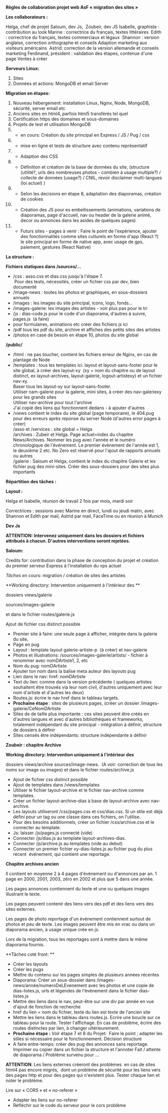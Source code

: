 **Règles de collaboration projet web AsF « migration des sites »**

**Les collaborateurs :**

Helga, chef de projet
Saloum, dev Js, 
Zoubeir, dev JS
Isabelle, graphiste : contribution au look
Marine : correctrice du français, textes littéraires 
Edith : correctrice du français, textes commerciaux et légaux 
Shannon : version anglaise, correction orthographe et conseils Adaption marketing aux visiteurs américains 
Astrid: correction de la version allemande et conseils marketing
Ferdinand, président : validation des étapes, contenue d'une page Ventes à créer


**Serveurs Linux:**

1.  Sites
2.  Données et actions: MongoDB et email Server

**Migration en étapes:**

1.  Nouveau hébergement: installation Linux, Nginx, Node, MongoDB, sécurité, server email etc
2.  Anciens sites en html4, parfois html5 transférés tel quel
3.  Certification https des domaines et sous-domaines
4.  Projets de test et utilisation MongoDB
5.  - en cours: Création du site principal en Express / JS / Pug / css
6.  - mise en ligne et tests de structure avec contenu représentatif
7.  - Adaption des CSS
8.  - Définition et création de la base de données du site, (structure (utilité?, urls des nombreuses photos - combien à usage multiple?) / collecte de données (usage?) / CNIL, revoir disclaimer multi-langues (loi actuel) )
9.  - Selon les decisions en étape 8, adaptation des diaporamas, création de cookies 
10.  - Création des JS pour es embellissements (animations, variations de diaporamas, page d'accueil, nav ou header de la galerie animé, decor ou annonces dans les asides de quelques pages)
11.  - Futurs sites - pages à venir : Faire le point de l'expérience, ajouter des fonctionnalités comme sites culturels en forme d'app (React ?) le site principal en forme de native app, avec usage de gps, paiement, gestures (React Native)

**La structure :**

**Fichiers statiques dans /sources/...**

-   /css : asso.css et dias.css jusqu'à l'étape 7.\
     Pour des tests, nécessités, créer un fichier css par dev, bien documenté
-   /image-news : toutes les photos et graphiques, en sous-dossiers annuels
-   /images : les images du site principal, icons, logo, fonds...
-   /images-galerie: les images des artistes - voir plus pas pour le tri
-   /js : dias-code.js pour le code d'un diaporama, d'autres à suivre, pages.js  (à faire)
-   pour formulaires, animations etc créer des fichiers js ici
-   /pdf tous les pdf du site, archive et affiches des petits sites des artistes
-   /photos en case de besoin en étape 10, photos du site global

**/public/**

-   /html : ne pas toucher, contient les fichiers erreur de Nginx, en cas de plantage de Node
-   /templates : tous les templates ici. layout et layout-sans-footer pour le site global, à créer des layout-xy  (xy = nom du chapitre ou de layout distinct, ex layout-archives, layout-galerie, logout-artistexy) et un fichier nav-xy.\
    Baser tous les layout-xy sur layout-sans-footer.\
    Utiliser nam-galerie pour la galerie, mini sites, à créer des nav-galeriexy pour les grands sites\
    Utiliser nav-archive pour tout l'archive\
    J'ai copié des liens qui fonctionnent dedans - à ajouter d'autres
-   /views contient le index du site global (page temporaire), le 404.pug pour des erreurs après reponse du server Node (d'autres error pages à créer)\
    /asso et /services : site global = Helga\
    /archives : Zubeir et Helga. Page actuel=index du chapitre News/Archives. Nommer les pug avec l'année et le numéro chronologique de l'événement. Le premier événement de l'année est 1, le deuxième 2 etc. No Zero est réservé pour l'ajout de rapports annuels ou autres\
    /galerie : Saloum et Helga, contient le index du chapitre Galerie et les fichier pug des mini-sites. Créer des sous-dossiers pour des sites plus importants

**Répartition des tâches :**

**Layout :**

Helga et Isabelle, réunion de travail 2 fois par mois, mardi soir

Correctrices : sessions avec Marine en direct, lundi ou jeudi matin, avec Shannon et Edith par mail, Astrid par mail, FaceTime ou en réunion à Munich

**Dev Js**

**ATTENTION: Intervenez uniquement dans les dossiers et fichiers attribués à chacun. D'autres interventions seront rejetées.**

**Saloum:**

Credits for: contribution dans la phase de conception du projet et création du premier serveur Express à l'installation du vps actuel 

*Tâches en cours:* 
migration / création de sites des artistes

**Working directory: Intervention uniquement à l'intérieur des **

dossiers views/galerie

sources/images-galerie

et dans le fichier routes/galerie.js

Ajout de fichier css distinct possible

- Premier site à faire: une seule page à afficher, intégrée dans la galerie du site, 
- Page en pug
- Layout : template layout galerie-artiste-p  (à créer) et nav-galerie
- Photos et illustrations: /sources/images-galerie/artists/ - fichier à renommer avec nomDArtiste1, 2, etc
- Nom du pug: nomDArtiste
- Ajouter ton nom dans la balise meta auteur des layouts pug
- Lien dans le nav: href: nomDArtiste
- Text du lien: comme dans la version précédente ( quelques artistes souhaitent être trouvés via leur nom civil, d'autres uniquement avec leur nom d'artiste et d'autres les deux)
- Routes.js: écrire le nav href dans le tableau targets.
- **Prochaine étape** : sites de plusieurs pages, (créer un dossier /images-galerie/CeNomDArtiste 
- Sites de de taille plus importante : ces sites peuvent être créés en d'autres langues et avec d'autres bibliothèques et frameworks, totalement indépendant du site principal - intégration à définir, structure de dossiers à définir
- Sites censés être indépendants: structure indépendante à définir

**Zoubeir : chapitre Archive**

**Working directory: Intervention uniquement à l'intérieur des**

dossiers views/archive
sources/image-news.  (A voir: correction de tous les noms sur image ou images)
et dans le fichier routes/archive.js

- Ajout de fichier css distinct possible
- Ajout de templates dans /views/templates
- Utiliser le fichier layout-archive et le fichier nav-archive comme templates. 
- Créer un fichier layout-archive-dias à base de layout-archive avec nav-archive. 
- Les layouts utiliseront /css/pages.css et css/dias.css. Si un stile est déjà défini pour un tag ou une classe dans ces fichiers, on l'utilise. 
- Pour des besoins additionnels, créer un fichier /css/archive.css et le connecter au template. 
- Js: laisser /js/pages.js connecté (vide)
- Connecter /js/dias.js au template layout-archives-dias.
- Connecter /js/archive.js au templates (vide au debut)
- Connecter un premier fichier xy-dias-listes.js au fichier pug du plus récent  événement, qui contient une reportage.

**Chapitre archives ancien**

Il contient en moyenne 2 à 4 pages d'évènement ou d'annonces par an. 1 page en 2000, 2001, 2003, zéro en 2002 et plus que 5 dans une année. 

Les pages annonces contiennent du texte et une ou quelques images illustrant le texte. 

Les pages peuvent contenir des liens vers des pdf et des liens vers des sites externes. 

Les pages de photo reportage d'un événement contiennent surtout de photos et peu de texte. Les images peuvent être mis en vrac ou dans un diaporama ancien, à usage unique crée en js.

Lors de la migration, tous les reportages sont à mettre dans le même diaporama fournis.

**Tâches coté front: **

- Créer les layouts
- Créer les pugs
- Mettre du contenu sur les pages simples de plusieurs années récentes
- Diaporama: Créer un sous-dossier dans /images-news/année/numeroDeLEvenement avec les photos et une copie de dias-listes.js, urls et légendes de l'événement dans le fichier dias-listes.js
- Mettre des liens dans le nav, peut-être sur une div par année en vue d'ajout de fonction de recherche
- href du lien = nom du fichier, texte du lien est texte de l'ancien site
- Mettre les liens dans le tableau dans routes.js. Ecrire une boucle sur ce tableau pour la route. Tester l'affichage. En cas de problème, écrire des routes distinctes par lien, à changer ultérieurement.
- **Prochaine étape :** Voir étape 7 et 8 du Projet:  Faire le point ; adapter les stiles si nécessaire pour le fonctionnement. Décision structure 
- A faire entre-temps: créer des pug des annonces sans reportage. Imprimer ou copier dans un fichier la structure et l'annoter Fait / attente de diaporama / Problème survenu pour ...

**ATTENTION**: Les liens externes créeront des problèmes  en cas de sites html4 pas encore migrés,  dont un problème de sécurité pour les liens vers des pages http et pour des pages qui n'existent plus. Tester chaque lien et noter le problème.

Lire sur « CORS » et « no-referer » 

- Adapter les liens sur no-referer
- Réfléchir sur le code du serveur pour le cors problème